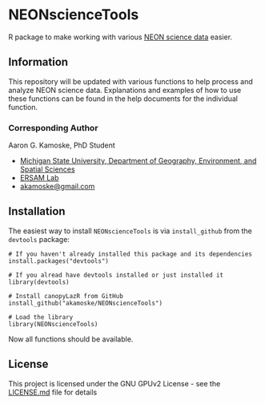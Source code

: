 
# NEONscienceTools

R package to make working with various [NEON science data](https://www.neonscience.org/data) easier.

## Information

This repository will be updated with various functions to help process and analyze NEON science data. Explanations and examples of how to use these functions can be found in the help documents for the individual function.

### Corresponding Author

Aaron G. Kamoske, PhD Student
   
  + [Michigan State University, Department of Geography, Environment, and Spatial Sciences](http://geo.msu.edu/)      
  + [ERSAM Lab](https://www.ersamlab.com/)   
  + akamoske@gmail.com
  
## Installation

The easiest way to install `NEONscienceTools` is via `install_github` from the `devtools` package:

```
# If you haven't already installed this package and its dependencies
install.packages("devtools")

# If you alread have devtools installed or just installed it
library(devtools)

# Install canopyLazR from GitHub
install_github("akamoske/NEONscienceTools")

# Load the library
library(NEONscienceTools)
```

Now all functions should be available.

## License

This project is licensed under the GNU GPUv2 License - see the [LICENSE.md](LICENSE.md) file for details

